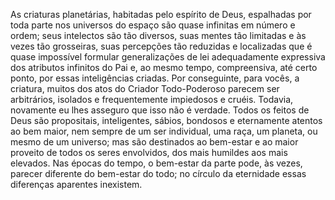 ﻿As criaturas planetárias, habitadas pelo espírito de Deus, espalhadas por toda parte nos universos do espaço são quase infinitas em número e ordem; seus intelectos são tão diversos, suas mentes tão limitadas e às vezes tão grosseiras, suas percepções tão reduzidas e localizadas que é quase impossível formular generalizações de lei adequadamente expressiva dos atributos infinitos do Pai e, ao mesmo tempo, compreensiva, até certo ponto, por essas inteligências criadas. Por conseguinte, para vocês, a criatura, muitos dos atos do Criador Todo-Poderoso parecem ser arbitrários, isolados e frequentemente impiedosos e cruéis. Todavia, novamente eu lhes asseguro que isso não é verdade. Todos os feitos de Deus são propositais, inteligentes, sábios, bondosos e eternamente atentos ao bem maior, nem sempre de um ser individual, uma raça, um planeta, ou mesmo de um universo; mas são destinados ao bem-estar e ao maior proveito de todos os seres envolvidos, dos mais humildes aos mais elevados. Nas épocas do tempo, o bem-estar da parte pode, às vezes, parecer diferente do bem-estar do todo; no círculo da eternidade essas diferenças aparentes inexistem.